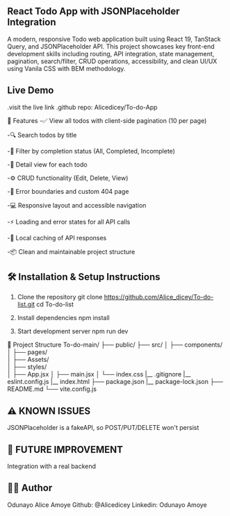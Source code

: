 ## React Todo App with JSONPlaceholder Integration

A modern, responsive Todo web application built using React 19, TanStack Query, and JSONPlaceholder API. This project showcases key front-end development skills including routing, API integration, state management, pagination, search/filter, CRUD operations, accessibility, and clean UI/UX using Vanila CSS with BEM methodology.

## Live Demo
.visit the live link
.github repo: Alicedicey/To-do-App

📌 Features
  -✅ View all todos with client-side pagination (10 per page)

  -🔍 Search todos by title

  -🎯 Filter by completion status (All, Completed, Incomplete)

  -🔎 Detail view for each todo

  -⚙ CRUD functionality (Edit, Delete, View)

  -🔁 Error boundaries and custom 404 page

  -💻 Responsive layout and accessible navigation

  -⚡ Loading and error states for all API calls

  -💾 Local caching of API responses

  -📦 Clean and maintainable project structure

 ## 🛠 Installation & Setup Instructions

 1. Clone the repository
git clone https://github.com/Alice_dicey/To-do-list.git
cd To-do-list

2. Install dependencies
npm install

3. Start development server
npm run dev

📂 Project Structure
To-do-main/
├── public/
├── src/
│   ├── components/       
│   ├── pages/             
│   ├── Assets/          
│   ├── styles/             
│   ├── App.jsx
│   ├── main.jsx
│   └── index.css
|__ .gitignore
|__ eslint.config.js
|__ index.html
├── package.json
|__ package-lock.json
├── README.md
└── vite.config.js

 ## ⚠ KNOWN ISSUES
 JSONPlaceholder is a fakeAPI, so POST/PUT/DELETE won't persist

 ## 🧭  FUTURE IMPROVEMENT
 Integration with a real backend

 ## 👨‍💻 Author
 Odunayo Alice Amoye
 Github: @Alicedicey
 Linkedin: Odunayo Amoye